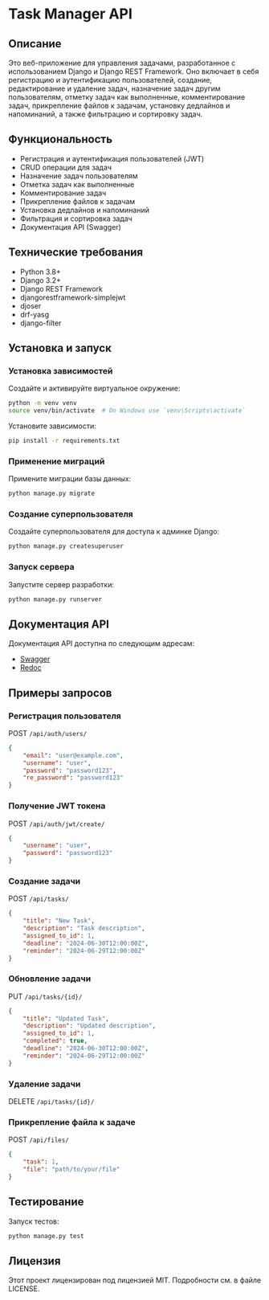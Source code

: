 # Task Manager API

## Описание

Это веб-приложение для управления задачами, разработанное с использованием Django и Django REST Framework. Оно включает в себя регистрацию и аутентификацию пользователей, создание, редактирование и удаление задач, назначение задач другим пользователям, отметку задач как выполненные, комментирование задач, прикрепление файлов к задачам, установку дедлайнов и напоминаний, а также фильтрацию и сортировку задач.

## Функциональность

- Регистрация и аутентификация пользователей (JWT)
- CRUD операции для задач
- Назначение задач пользователям
- Отметка задач как выполненные
- Комментирование задач
- Прикрепление файлов к задачам
- Установка дедлайнов и напоминаний
- Фильтрация и сортировка задач
- Документация API (Swagger)

## Технические требования

- Python 3.8+
- Django 3.2+
- Django REST Framework
- djangorestframework-simplejwt
- djoser
- drf-yasg
- django-filter

## Установка и запуск

### Установка зависимостей

Создайте и активируйте виртуальное окружение:

```bash
python -m venv venv
source venv/bin/activate  # On Windows use `venv\Scripts\activate`
```

Установите зависимости:

```bash
pip install -r requirements.txt
```

### Применение миграций

Примените миграции базы данных:

```bash
python manage.py migrate
```

### Создание суперпользователя

Создайте суперпользователя для доступа к админке Django:

```bash
python manage.py createsuperuser
```

### Запуск сервера

Запустите сервер разработки:

```bash
python manage.py runserver
```

## Документация API

Документация API доступна по следующим адресам:
- [Swagger](http://127.0.0.1:8000/swagger/)
- [Redoc](http://127.0.0.1:8000/redoc/)

## Примеры запросов

### Регистрация пользователя

POST `/api/auth/users/`

```json
{
    "email": "user@example.com",
    "username": "user",
    "password": "password123",
    "re_password": "password123"
}
```

### Получение JWT токена

POST `/api/auth/jwt/create/`

```json
{
    "username": "user",
    "password": "password123"
}
```

### Создание задачи

POST `/api/tasks/`

```json
{
    "title": "New Task",
    "description": "Task description",
    "assigned_to_id": 1,
    "deadline": "2024-06-30T12:00:00Z",
    "reminder": "2024-06-29T12:00:00Z"
}
```

### Обновление задачи

PUT `/api/tasks/{id}/`

```json
{
    "title": "Updated Task",
    "description": "Updated description",
    "assigned_to_id": 1,
    "completed": true,
    "deadline": "2024-06-30T12:00:00Z",
    "reminder": "2024-06-29T12:00:00Z"
}
```

### Удаление задачи

DELETE `/api/tasks/{id}/`

### Прикрепление файла к задаче

POST `/api/files/`

```json
{
    "task": 1,
    "file": "path/to/your/file"
}
```

## Тестирование

Запуск тестов:

```bash
python manage.py test
```

## Лицензия

Этот проект лицензирован под лицензией MIT. Подробности см. в файле LICENSE.
